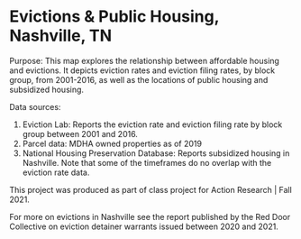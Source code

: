 # Evictions & Public Housing, Nashville, TN

Purpose: This map explores the relationship between affordable housing and evictions. It depicts eviction rates and eviction filing rates, by block group, from 2001-2016, as well as the locations of public housing and subsidized housing.

Data sources:
1. Eviction Lab: Reports the eviction rate and eviction filing rate by block group between 2001 and 2016.
2. Parcel data: MDHA owned properties as of 2019
3. National Housing Preservation Database: Reports subsidized housing in Nashville. Note that some of the timeframes do no overlap with the eviction rate data.

This project was produced as part of class project for Action Research | Fall 2021.

For more on evictions in Nashville see the report published by the Red Door Collective on eviction detainer warrants issued between 2020 and 2021.
